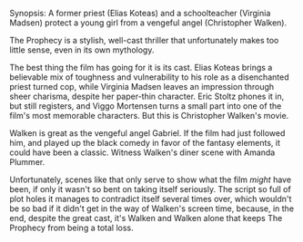 Synopsis: A former priest (Elias Koteas) and a schoolteacher (Virginia Madsen) protect a young girl from a vengeful angel (Christopher Walken).

The Prophecy is a stylish, well-cast thriller that unfortunately makes too little sense, even in its own mythology.

The best thing the film has going for it is its cast. Elias Koteas brings a believable mix of toughness and vulnerability to his role as a disenchanted priest turned cop, while Virginia Madsen leaves an impression through sheer charisma, despite her paper-thin character. Eric Stoltz phones it in, but still registers, and Viggo Mortensen turns a small part into one of the film's most memorable characters. But this is Christopher Walken's movie.

Walken is great as the vengeful angel Gabriel. If the film had just followed him, and played up the black comedy in favor of the fantasy elements, it could have been a classic. Witness Walken's diner scene with Amanda Plummer. 

Unfortunately, scenes like that only serve to show what the film <em>might</em> have been, if only it wasn't so bent on taking itself seriously. The script so full of plot holes it manages to contradict itself several times over, which wouldn't be so bad if it didn't get in the way of Walken's screen time, because, in the end, despite the great cast, it's Walken and Walken alone that keeps The Prophecy from being a total loss.

